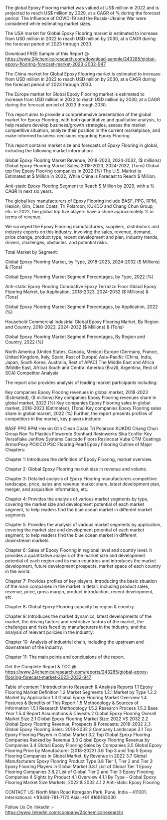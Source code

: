 The global Epoxy Flooring market was valued at US$ million in 2022 and is projected to reach US$ million by 2029, at a CAGR of % during the forecast period. The influence of COVID-19 and the Russia-Ukraine War were considered while estimating market sizes.

The USA market for Global Epoxy Flooring market is estimated to increase from USD million in 2022 to reach USD million by 2030, at a CAGR during the forecast period of 2023 through 2030.

Download FREE Sample of this Report @ https://www.24chemicalresearch.com/download-sample/243285/global-epoxy-flooring-forecast-market-2023-2032-947

The China market for Global Epoxy Flooring market is estimated to increase from USD million in 2022 to reach USD million by 2030, at a CAGR during the forecast period of 2023 through 2030.

The Europe market for Global Epoxy Flooring market is estimated to increase from USD million in 2022 to reach USD million by 2030, at a CAGR during the forecast period of 2023 through 2030.

This report aims to provide a comprehensive presentation of the global market for Epoxy Flooring, with both quantitative and qualitative analysis, to help readers develop business/growth strategies, assess the market competitive situation, analyze their position in the current marketplace, and make informed business decisions regarding Epoxy Flooring.

This report contains market size and forecasts of Epoxy Flooring in global, including the following market information:

Global Epoxy Flooring Market Revenue, 2018-2023, 2024-2032, ($ millions)
Global Epoxy Flooring Market Sales, 2018-2023, 2024-2032, (Tons)
Global top five Epoxy Flooring companies in 2022 (%)
The U.S. Market is Estimated at $ Million in 2022, While China is Forecast to Reach $ Million.

Anti-static Epoxy Flooring Segment to Reach $ Million by 2029, with a % CAGR in next six years.

The global key manufacturers of Epoxy Flooring include BASF, PPG, RPM, Hexion, Olin, Clean Coats, Tri Polarcon, KUKDO and Chang Chun Group, etc. in 2022, the global top five players have a share approximately % in terms of revenue.

We surveyed the Epoxy Flooring manufacturers, suppliers, distributors and industry experts on this industry, involving the sales, revenue, demand, price change, product type, recent development and plan, industry trends, drivers, challenges, obstacles, and potential risks.

Total Market by Segment:

Global Epoxy Flooring Market, by Type, 2018-2023, 2024-2032 ($ Millions) & (Tons)

Global Epoxy Flooring Market Segment Percentages, by Type, 2022 (%)

Anti-static Epoxy Flooring
Conductive Epoxy Terrazzo Floor
Global Epoxy Flooring Market, by Application, 2018-2023, 2024-2032 ($ Millions) & (Tons)

Global Epoxy Flooring Market Segment Percentages, by Application, 2022 (%)

Household
Commercial
Industrial
Global Epoxy Flooring Market, By Region and Country, 2018-2023, 2024-2032 ($ Millions) & (Tons)

Global Epoxy Flooring Market Segment Percentages, By Region and Country, 2022 (%)

North America (United States, Canada, Mexico)
Europe (Germany, France, United Kingdom, Italy, Spain, Rest of Europe)
Asia-Pacific (China, India, Japan, South Korea, Australia, Rest of APAC)
The Middle East and Africa (Middle East, Africa)
South and Central America (Brazil, Argentina, Rest of SCA)
Competitor Analysis

The report also provides analysis of leading market participants including:

Key companies Epoxy Flooring revenues in global market, 2018-2023 (Estimated), ($ millions)
Key companies Epoxy Flooring revenues share in global market, 2022 (%)
Key companies Epoxy Flooring sales in global market, 2018-2023 (Estimated), (Tons)
Key companies Epoxy Flooring sales share in global market, 2022 (%)
Further, the report presents profiles of competitors in the market, key players include:

BASF
PPG
RPM
Hexion
Olin
Clean Coats
Tri Polarcon
KUKDO
Chang Chun Group
Nan Ya Plastics
Flowcrete
Stonhard
Resinwerks
Sika
Ecoflor
Key Versaflake
Jenflow Systems
Cascade Floors
Resincoat
Vuba
CTM Coatings
ArmorPoxy
POXICO
PSC Flooring
Pearl Epoxy Flooring
Outline of Major Chapters:

Chapter 1: Introduces the definition of Epoxy Flooring, market overview.

Chapter 2: Global Epoxy Flooring market size in revenue and volume.

Chapter 3: Detailed analysis of Epoxy Flooring manufacturers competitive landscape, price, sales and revenue market share, latest development plan, merger, and acquisition information, etc.

Chapter 4: Provides the analysis of various market segments by type, covering the market size and development potential of each market segment, to help readers find the blue ocean market in different market segments.

Chapter 5: Provides the analysis of various market segments by application, covering the market size and development potential of each market segment, to help readers find the blue ocean market in different downstream markets.

Chapter 6: Sales of Epoxy Flooring in regional level and country level. It provides a quantitative analysis of the market size and development potential of each region and its main countries and introduces the market development, future development prospects, market space of each country in the world.

Chapter 7: Provides profiles of key players, introducing the basic situation of the main companies in the market in detail, including product sales, revenue, price, gross margin, product introduction, recent development, etc.

Chapter 8: Global Epoxy Flooring capacity by region & country.

Chapter 9: Introduces the market dynamics, latest developments of the market, the driving factors and restrictive factors of the market, the challenges and risks faced by manufacturers in the industry, and the analysis of relevant policies in the industry.

Chapter 10: Analysis of industrial chain, including the upstream and downstream of the industry.

Chapter 11: The main points and conclusions of the report.

Get the Complete Report & TOC @ https://www.24chemicalresearch.com/reports/243285/global-epoxy-flooring-forecast-market-2023-2032-947

Table of content
1 Introduction to Research & Analysis Reports
1.1 Epoxy Flooring Market Definition
1.2 Market Segments
1.2.1 Market by Type
1.2.2 Market by Application
1.3 Global Epoxy Flooring Market Overview
1.4 Features & Benefits of This Report
1.5 Methodology & Sources of Information
1.5.1 Research Methodology
1.5.2 Research Process
1.5.3 Base Year
1.5.4 Report Assumptions & Caveats
2 Global Epoxy Flooring Overall Market Size
2.1 Global Epoxy Flooring Market Size: 2022 VS 2032
2.2 Global Epoxy Flooring Revenue, Prospects & Forecasts: 2018-2032
2.3 Global Epoxy Flooring Sales: 2018-2032
3 Company Landscape
3.1 Top Epoxy Flooring Players in Global Market
3.2 Top Global Epoxy Flooring Companies Ranked by Revenue
3.3 Global Epoxy Flooring Revenue by Companies
3.4 Global Epoxy Flooring Sales by Companies
3.5 Global Epoxy Flooring Price by Manufacturer (2018-2023)
3.6 Top 3 and Top 5 Epoxy Flooring Companies in Global Market, by Revenue in 2022
3.7 Global Manufacturers Epoxy Flooring Product Type
3.8 Tier 1, Tier 2 and Tier 3 Epoxy Flooring Players in Global Market
3.8.1 List of Global Tier 1 Epoxy Flooring Companies
3.8.2 List of Global Tier 2 and Tier 3 Epoxy Flooring Companies
4 Sights by Product
4.1 Overview
4.1.1 By Type - Global Epoxy Flooring Market Size Markets, 2022 & 2032
4.1.2 Anti-static Epoxy Flooring

CONTACT US:
North Main Road Koregaon Park, Pune, India - 411001.
International: +1(646)-781-7170
Asia: +91 9169162030

Follow Us On linkedin :- https://www.linkedin.com/company/24chemicalresearch/
